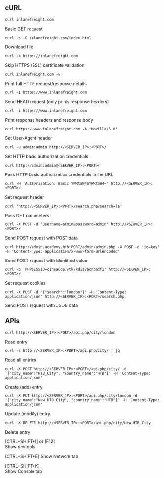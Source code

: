 ## cURL
```Shell
curl inlanefreight.com 	
```
Basic GET request

```Shell
curl -s -O inlanefreight.com/index.html
```
Download file

```Shell
curl -k https://inlanefreight.com
```
Skip HTTPS (SSL) certificate validation

```Shell
curl inlanefreight.com -v
```
Print full HTTP request/response details

```Shell
curl -I https://www.inlanefreight.com
```
Send HEAD request (only prints response headers)

```Shell
curl -i https://www.inlanefreight.com
```
Print response headers and response body

```Shell
curl https://www.inlanefreight.com -A 'Mozilla/5.0'
```
Set User-Agent header

```Shell
curl -u admin:admin http://<SERVER_IP>:<PORT>/
```
Set HTTP basic authorization credentials

```Shell
curl http://admin:admin@<SERVER_IP>:<PORT>/
```
Pass HTTP basic authorization credentials in the URL

```Shell
curl -H 'Authorization: Basic YWRtaW46YWRtaW4=' http://<SERVER_IP>:<PORT>/
```
Set request header

```Shell
curl 'http://<SERVER_IP>:<PORT>/search.php?search=le'
```
Pass GET parameters

```Shell
curl -X POST -d 'username=admin&password=admin' http://<SERVER_IP>:<PORT>/
```
Send POST request with POST data

```Shell
curl http://admin.academy.htb:PORT/admin/admin.php -X POST -d 'id=key' -H 'Content-Type: application/x-www-form-urlencoded'
```
Send POST request with identified value

```Shell
curl -b 'PHPSESSID=c1nsa6op7vtk7kdis7bcnbadf1' http://<SERVER_IP>:<PORT>/
```
Set request cookies

```Shell
curl -X POST -d '{"search":"london"}' -H 'Content-Type: application/json' http://<SERVER_IP>:<PORT>/search.php
```
Send POST request with JSON data

## APIs

 ```Shell
curl http://<SERVER_IP>:<PORT>/api.php/city/london
```
Read entry
 
```Shell
curl -s http://<SERVER_IP>:<PORT>/api.php/city/ | jq
```
Read all entries
 
```Shell
curl -X POST http://<SERVER_IP>:<PORT>/api.php/city/ -d '{"city_name":"HTB_City", "country_name":"HTB"}' -H 'Content-Type: application/json'
```
Create (add) entry
 
```Shell
curl -X PUT http://<SERVER_IP>:<PORT>/api.php/city/london -d '{"city_name":"New_HTB_City", "country_name":"HTB"}' -H 'Content-Type: application/json'
```
Update (modify) entry
 
```Shell
curl -X DELETE http://<SERVER_IP>:<PORT>/api.php/city/New_HTB_City
```
Delete entry

[CTRL+SHIFT+I] or [F12] 	
Show devtools
 
[CTRL+SHIFT+E] 
Show Network tab
 
[CTRL+SHIFT+K] 	
Show Console tab
